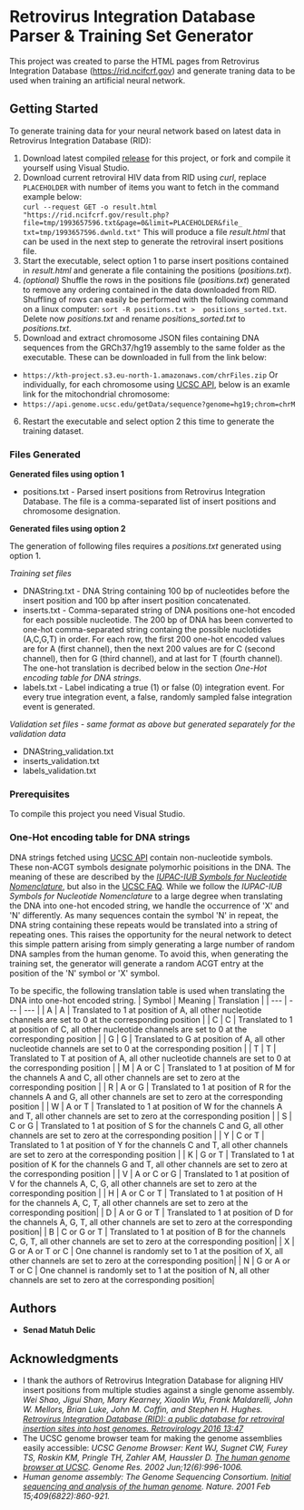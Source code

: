# Retrovirus Integration Database Parser & Training Set Generator 
This project was created to parse the HTML pages from Retrovirus Integration Database (https://rid.ncifcrf.gov) and generate traning data to be used when training an artificial neural network.

## Getting Started

To generate training data for your neural network based on latest data in Retrovirus Integration Database (RID):
1. Download latest compiled [release](https://github.com/senadmd/RetrovirusIntegrationDatabaseParser/releases "latest release") for this project, or fork and compile it yourself using Visual Studio.
2. Download current retroviral HIV data from RID using *curl*, replace `PLACEHOLDER` with number of items you want to fetch in the command example below:  
``
curl --request GET -o result.html "https://rid.ncifcrf.gov/result.php?file=tmp/1993657596.txt&page=0&limit=PLACEHOLDER&file_
txt=tmp/1993657596.dwnld.txt"
``
  This will produce a file *result.html* that can be used in the next step to generate the retroviral insert positions file.
3. Start the executable, select option 1 to parse insert positions contained in *result.html* and generate a file containing the positions (*positions.txt*).
4. *(optional)* Shuffle the rows in the positions file (*positions.txt*) generated to remove any ordering contained in the data downloaded from RID. Shuffling of rows can easily be performed with the following command on a linux computer: 
``
sort -R positions.txt >  positions_sorted.txt
``.
  Delete now *positions.txt* and rename *positions_sorted.txt* to *positions.txt*.
5. Download and extract chromosome JSON files containing DNA sequences from the GRCh37/hg19 assembly to the same folder as the executable. These can be downloaded in full from the link below:
* ``https://kth-project.s3.eu-north-1.amazonaws.com/chrFiles.zip``
Or individually, for each chromosome using [UCSC API](http://genome.ucsc.edu/goldenPath/help/api.html), below is an examle link for the mitochondrial chromosome:
* ``https://api.genome.ucsc.edu/getData/sequence?genome=hg19;chrom=chrM``
6. Restart the executable and select option 2 this time to generate the training dataset.
### Files Generated
**Generated files using option 1**
- positions.txt - Parsed insert positions from Retrovirus Integration Database. The file is a comma-separated list of insert positions and chromosome designation. 

**Generated files using option 2**

The generation of following files requires a *positions.txt* generated using option 1.

*Training set files*
- DNAString.txt - DNA String containing 100 bp of nucleotides before the insert position and 100 bp after insert position concatenated.
- inserts.txt - Comma-separated string of DNA positions one-hot encoded for each possible nucleotide. The 200 bp of DNA has been converted to one-hot comma-separated string containg the possible nuclotides (A,C,G,T) in order. For each row, the first 200 one-hot encoded values are for A (first channel), then the next 200 values are for C (second channel), then for G (third channel), and at last for T (fourth channel). The one-hot translation is decribed below in the section *One-Hot encoding table for DNA strings*.
- labels.txt - Label indicating a true (1) or false (0) integration event. For every true integration event, a false, randomly sampled false integration event is generated.

*Validation set files - same format as above but generated separately for the validation data*
- DNAString_validation.txt
- inserts_validation.txt
- labels_validation.txt    

### Prerequisites

To compile this project you need Visual Studio.

### One-Hot encoding table for DNA strings
DNA strings fetched using [UCSC API](http://genome.ucsc.edu/goldenPath/help/api.html) contain non-nucleotide symbols. These non-ACGT symbols designate polymorhic poisitions in the DNA. The meaning of these are described by the [*IUPAC-IUB Symbols for Nucleotide Nomenclature*](https://www.qmul.ac.uk/sbcs/iubmb/misc/naseq.html), but also in the [UCSC FAQ](https://genome-euro.ucsc.edu/FAQ/FAQdownloads.html#download5).
While we follow the *IUPAC-IUB Symbols for Nucleotide Nomenclature* to a large degree when translating the DNA into one-hot encoded string, we handle the occurrence of 'X' and 'N' differently. As many sequences contain the symbol 'N' in repeat, the DNA string containing these repeats would be translated into a string of repeating ones. This raises the opportunity for the neural network to detect this simple pattern arising from simply generating a large number of random DNA samples from the human genome. To avoid this, when generating the training set, the generator will generate a random ACGT entry at the position of the 'N' symbol or 'X' symbol.

To be specific, the following translation table is used when translating the DNA into one-hot encoded string.
| Symbol | Meaning | Translation |
| --- | --- | --- |
| A | A | Translated to 1 at position of A, all other nucleotide channels are set to 0 at the corresponding position |
| C | C | Translated to 1 at position of C, all other nucleotide channels are set to 0 at the corresponding position |
| G | G | Translated to G at position of A, all other nucleotide channels are set to 0 at the corresponding position |
| T | T | Translated to T at position of A, all other nucleotide channels are set to 0 at the corresponding position |
| M | A or C | Translated to 1 at position of M for the channels A and C, all other channels are set to zero at the corresponding position |
| R | A or G | Translated to 1 at position of R for the channels A and G, all other channels are set to zero at the corresponding position |
| W | A or T | Translated to 1 at position of W for the channels A and T, all other channels are set to zero at the corresponding position |
| S | C or G | Translated to 1 at position of S for the channels C and G, all other channels are set to zero at the corresponding position |
| Y | C or T | Translated to 1 at position of Y for the channels C and T, all other channels are set to zero at the corresponding position |
| K | G or T | Translated to 1 at position of K for the channels G and T, all other channels are set to zero at the corresponding position |
| V | A or C or G | Translated to 1 at position of V for the channels A, C, G, all other channels are set to zero at the corresponding position |
| H | A or C or T | Translated to 1 at position of H for the channels A, C, T, all other channels are set to zero at the corresponding position|
| D | A or G or T | Translated to 1 at position of D for the channels A, G, T, all other channels are set to zero at the corresponding position|
| B | C or G or T | Translated to 1 at position of B for the channels C, G, T, all other channels are set to zero at the corresponding position|
| X | G or A or T or C | One channel is randomly set to 1 at the position of X, all other channels are set to zero at the corresponding position|
| N | G or A or T or C | One channel is randomly set to 1 at the position of N, all other channels are set to zero at the corresponding position|
 
## Authors

* **Senad Matuh Delic** 



## Acknowledgments

* I thank the authors of Retrovirus Integration Database for aligning HIV insert positions from multiple studies against a single genome assembly.
*Wei Shao, Jigui Shan, Mary Kearney, Xiaolin Wu, Frank Maldarelli, John W. Mellors, Brian Luke, John M. Coffin, and Stephen H. Hughes. [Retrovirus Integration Database (RID): a public database for retroviral insertion sites into host genomes. Retrovirology 2016 13:47](http://www.retrovirology.com/content/13/1/47)*
* The UCSC genome browser team for making the genome assemblies easily accessible: *UCSC Genome Browser: Kent WJ, Sugnet CW, Furey TS, Roskin KM, Pringle TH, Zahler AM, Haussler D. [The human genome browser at UCSC](http://www.genome.org/cgi/content/abstract/12/6/996). Genome Res. 2002 Jun;12(6):996-1006.*
* *Human genome assembly: The Genome Sequencing Consortium. [Initial sequencing and analysis of the human genome](http://www.nature.com/nature/journal/v409/n6822/abs/409860a0.html). Nature. 2001 Feb 15;409(6822):860-921.*